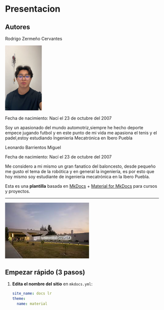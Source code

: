 # Presentacion

## Autores

Rodrigo Zermeño Cervantes

<img src="recursos/imgs/ABA56088-C53F-4A26-9F40-42F2E66A7E2C.jpeg" alt="Diagrama del sistema" width="120">

Fecha de nacimiento: Nací el 23 de octubre del 2007 

Soy un apasionado del mundo automotriz,siempre he hecho deporte empece jugando futbol y en este punto de mi vida me apasiona el tenis y el padel,estoy estudiando Ingenieria Mecatrónica en Ibero Puebla

Leonardo Barrientos Miguel


Fecha de nacimiento: Nací el 23 de octubre del 2007

Me considero a mi mismo un gran fanatico del baloncesto, desde pequeño me gusto el tema de la robótica y en general la ingeniería, es por esto que hoy mismo soy estudiante de ingeniería mecatrónica en la Ibero Puebla.


Esta es una **plantilla** basada en [MkDocs](https://www.mkdocs.org/) + [Material for MkDocs](https://squidfunk.github.io/mkdocs-material/) para cursos y proyectos.

---

![Diagrama del sistema](recursos/imgs/ibero.jpeg)


## Empezar rápido (3 pasos)

1. **Edita el nombre del sitio** en `mkdocs.yml`:
   ```yaml
   site_name: docs lr
   theme:
     name: material